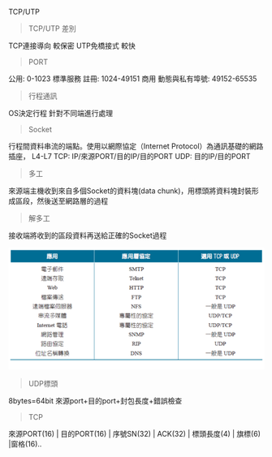 TCP/UTP

>TCP/UTP 差別

TCP連接導向 較保密
UTP免橋接式 較快

>PORT

公用: 0-1023 標準服務
註冊: 1024-49151 商用
動態與私有埠號: 49152-65535

>行程通訊

OS決定行程 針對不同端進行處理

>Socket

行程間資料串流的端點。使用以網際協定（Internet Protocol）為通訊基礎的網路插座，
L4-L7
TCP: IP/來源PORT/目的IP/目的PORT
UDP: 目的IP/目的PORT

>多工

來源端主機收到來自多個Socket的資料塊(data chunk)，用標頭將資料塊封裝形成區段，然後送至網路層的過程

>解多工

接收端將收到的區段資料再送給正確的Socket過程



![image.png](https://raw.githubusercontent.com/Ash0645/image_remote/main/202401080302586.png)


>UDP標頭

8bytes=64bit
來源port+目的port+封包長度+錯誤檢查

>TCP

來源PORT(16) | 目的PORT(16) | 序號SN(32) | ACK(32) | 標頭長度(4) | 旗標(6)  |窗格(16)..